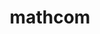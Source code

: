 ---
name: 'mathcom'
title: 'mathcom'
title_thai: 'ภาควิชาคณิตศาสตร์และวิทยาการคอมพิวเตอร์'
ig: 'https://www.instagram.com/mathcom_cu/'
fac: 'https://www.facebook.com/MathComSciCU'
head: '../src/image/depart/cs4.png'
web: 'https://math.sc.chula.ac.th/th/'
layout: '@/layouts/departLayout.astro'
images:
  - id: 1
    src: '../src/image/depart/cs1.png'
    label: 'First Meet'
    text: 'MathCom First Meet! พบปะกันครั้งแรก พร้อมกับกิจกรรมมากมาย เพื่อเสริมสร้างความสัมพันธ์กับคนภายในภาควิชา'
  - id: 2
    src: '../src/image/depart/cs2.png'
    label: 'Math Trip'
    text: 'Math Trip ทริปสานสัมพันธ์พี่น้องชาว Math ประจําปี ทริปที่ทําให้พี่ ๆ น้อง ๆ ในสาขาคณิตศาสตร์ได้มาเจอกัน มาเล่น มาเที่ยวกัน มาร่วมสนุกกัน'
  - id: 3
    src: '../src/image/depart/cs3.png'
    label: 'Dev Club'
    text: 'สาขาวิทยาการคอมพิวเตอร์มี Dev Club สำหรับผู้ที่ต้องการพัฒนา Skill การเขียนโค้ด ตั้งแต่พื้นฐานจนสร้างโปรเจกต์เองได้'
description: 'ภาควิชาคณิตศาสตร์และวิทยาการคอมพิวเตอร์ เป็น “แรก” ของประเทศไทย ในหลาย ๆ ด้าน เช่น เป็นแห่งแรกที่จัดสัมมนา และประชุมทางวิชาการทั้งในระดับประเทศและภาคพื้นเอเชียอาคเนย์ และเป็นแห่งแรกที่จัดตั้งสมาคมคณิตศาสตร์แห่งประเทศไทย '
---